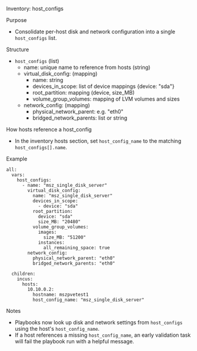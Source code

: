 Inventory: host_configs

Purpose
- Consolidate per-host disk and network configuration into a single `host_configs` list.

Structure
- `host_configs` (list)
  - name: unique name to reference from hosts (string)
  - virtual_disk_config: (mapping)
    - name: string
    - devices_in_scope: list of device mappings {device: "sda"}
    - root_partition: mapping (device, size_MB)
    - volume_group_volumes: mapping of LVM volumes and sizes
  - network_config: (mapping)
    - physical_network_parent: e.g. "eth0"
    - bridged_network_parents: list or string

How hosts reference a host_config
- In the inventory hosts section, set `host_config_name` to the matching `host_configs[].name`.

Example
```
all:
  vars:
    host_configs:
      - name: "msz_single_disk_server"
        virtual_disk_config:
          name: "msz_single_disk_server"
          devices_in_scope:
            - device: "sda"
          root_partition:
            device: "sda"
            size_MB: "20480"
          volume_group_volumes:
            images:
              size_MB: "51200"
            instances:
              all_remaining_space: true
        network_config:
          physical_network_parent: "eth0"
          bridged_network_parents: "eth0"

  children:
    incus:
      hosts:
        10.10.0.2:
          hostname: mszpvetest1
          host_config_name: "msz_single_disk_server"
```

Notes
- Playbooks now look up disk and network settings from `host_configs` using the host's `host_config_name`.
- If a host references a missing `host_config_name`, an early validation task will fail the playbook run with a helpful message.
